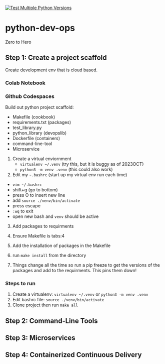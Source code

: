 [![Test Multiple Python Versions](https://github.com/bspen327/python-dev-ops/actions/workflows/main.yml/badge.svg)](https://github.com/bspen327/python-dev-ops/actions/workflows/main.yml)

# python-dev-ops
Zero to Hero


## Step 1: Create a project scaffold

Create development env that is cloud based.

### Colab Notebook

### Github Codespaces

Build out python project scaffold:

* Makefile (cookbook)
* requirements.txt (packages)
* test_library.py
* python_library (devopslib)
* Dockerfile (containers)
* command-line-tool
* Microservice

1. Create a virtual enviornment 
    - `virtualenv ~/.venv` (try this, but it is buggy as of 2023OCT)
    - `python3 -m venv .venv` (this could also work) 
2. Edit my `~.bashrc` (start up my virtual env run each time)
- `vim ~/.bashrc`
- shift+g (go to bottom)
- press O to insert new line
- add `source ./venv/bin/activate`
- press escape
- `:wq` to exit
- open new bash and `venv` should be active

3. Add packages to requirments

4. Ensure Makefile is tabs:4 
5. Add the installation of packages in the Makefile
6. run `make install` from the directory

7. Things change all the time so run a pip freeze to get the versions of the packages and add to the requirments. This pins them down! 

### Steps to run
1. Create a virtualenv: `virtualenv ~/.venv` or `python3 -m venv .venv`
2. Edit bashrc file:  `source ./venv/bin/activate`
3. Clone project then run `make all`


## Step 2: Command-Line Tools

## Step 3: Microservices

## Step 4: Containerized Continuous Delivery
